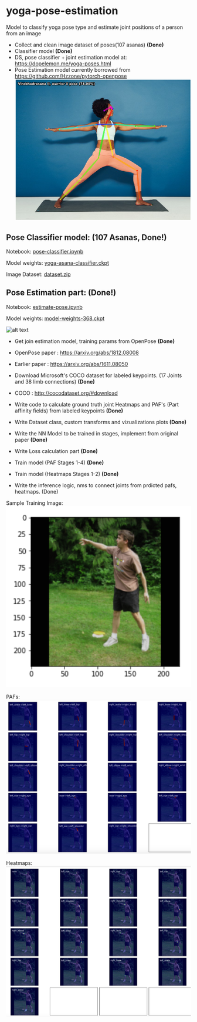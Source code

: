 # yoga-pose-estimation
Model to classify yoga pose type and estimate joint positions of a person from an image

- Collect and clean image dataset of poses(107 asanas) <b>(Done)</b>
- Classifier model <b>(Done)</b>
- DS, pose classifier + joint estimation model at: https://dopelemon.me/yoga-poses.html
- Pose Estimation model currently borrowed from https://github.com/Hzzone/pytorch-openpose
![alt text](https://github.com/DhruvJawalkar/blog/blob/master/app/results/yoga-pose/res-7100780243.png)

## Pose Classifier model: (107 Asanas, Done!) 

Notebook: [pose-classifier.ipynb](https://github.com/DhruvJawalkar/yoga-pose-estimation/blob/master/classification-model/pose-classifier.ipynb)

Model weights: [yoga-asana-classifier.ckpt](https://oregonstate.box.com/s/3qjpb66l3cifqxqpdbx996mgwuwqnv3x)

Image Dataset: [dataset.zip](https://oregonstate.box.com/s/4c5o6gilogogdm9m23tgtop7vw23e9vj) 

## Pose Estimation part: (Done!)

Notebook: [estimate-pose.ipynb](https://github.com/DhruvJawalkar/yoga-pose-estimation/blob/master/COCO/estimate-pose.ipynb)

Model weights: [model-weights-368.ckpt](https://oregonstate.box.com/s/h8fdt8g1twvlpgooawzxzjnmed2yoouk)

![alt text](http://cocodataset.org/images/keypoints-splash-big.png)
- Get join estimation model, training params from OpenPose <b>(Done)</b>
- OpenPose paper : https://arxiv.org/abs/1812.08008
- Earlier paper : https://arxiv.org/abs/1611.08050

- Download Microsoft's COCO dataset for labeled keypoints. (17 Joints and 38 limb connections) <b>(Done)</b>
- COCO : http://cocodataset.org/#download 
- Write code to calculate ground truth joint Heatmaps and PAF's (Part affinity fields) from labeled keypoints <b>(Done)</b>
- Write Dataset class, custom transforms and vizualizations plots <b>(Done)</b>
- Write the NN Model to be trained in stages, implement from original paper <b>(Done)</b>
- Write Loss calculation part <b>(Done)</b>
- Train model (PAF Stages 1-4) <b>(Done)</b>
- Train model (Heatmaps Stages 1-2) <b>(Done)</b>
- Write the inference logic, nms to connect joints from prdicted pafs, heatmaps. (Done)

Sample Training Image:
![alt text](https://github.com/DhruvJawalkar/yoga-pose-estimation/blob/master/COCO/sample-trn-img.png)

PAFs:
![alt text](https://github.com/DhruvJawalkar/yoga-pose-estimation/blob/master/COCO/trn-img-paf-vectors.png)

Heatmaps:
![alt text](https://github.com/DhruvJawalkar/yoga-pose-estimation/blob/master/COCO/trn-img-heatmaps.png)
